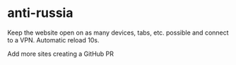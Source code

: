 # anti-russia

Keep the website open on as many devices, tabs, etc. possible and connect to a VPN. Automatic reload 10s.

Add more sites creating a GitHub PR
